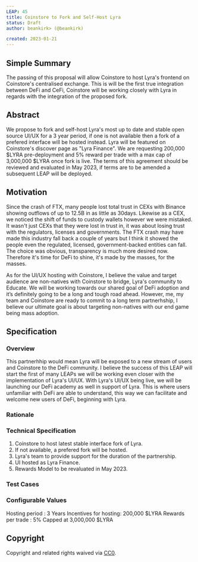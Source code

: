 ```yaml
---
LEAP: 45
title: Coinstore to Fork and Self-Host Lyra
status: Draft
author: beankirk> (@beankirk)

created: 2023-01-21
---
```


<!--You can leave these HTML comments in your merged LEAP and delete the visible duplicate text guides, they will not appear and may be helpful to refer to if you edit it again. This is the suggested template for new LEAPs. Note that a LEAP number will be assigned by an editor. When opening a pull request to submit your LEAP, please use an abbreviated title in the filename, `leap-draft_title_abbrev.md`. The title should be 44 characters or less.-->

## Simple Summary
<!--"If you can't explain it simply, you don't understand it well enough." Simply describe the outcome the proposed changes intends to achieve. This should be non-technical and accessible to a casual community member.-->
The passing of this proposal will allow Coinstore to host Lyra's frontend on Coinstore's centralised exchange. This is will be the first true integration between DeFi and CeFi, Coinstore will be working closely with Lyra in regards with the integration of the proposed fork.  
  
## Abstract
<!--A short (~200 word) description of the proposed change, the abstract should clearly describe the proposed change. This is what *will* be done if the LEAP is implemented, not *why* it should be done or *how* it will be done. If the LEAP proposes deploying a new contract, write, "we propose to deploy a new contract that will do x".-->
We propose to fork and self-host Lyra's most up to date and stable open source UI/UX for a 3 year period, if one is not available then a fork of a prefered interface will be hosted instead. Lyra will be featured on Coinstore's discover page as "Lyra Finance". We are requesting 200,000 $LYRA pre-deployment and 5% reward per trade with a max cap of 3,000,000 $LYRA once fork is live. The terms of this agreement should be reviewed and evaluated in May 2023, if terms are to be amended a subsequent LEAP will be deployed.    

## Motivation
<!--This is the problem statement. This is the *why* of the LEAP. It should clearly explain *why* the current state of the protocol is inadequate.  It is critical that you explain *why* the change is needed, if the LEAP proposes changing how something is calculated, you must address *why* the current calculation is innaccurate or wrong. This is not the place to describe how the LEAP will address the issue!-->
Since the crash of FTX, many people lost total trust in CEXs with Binance showing outflows of up to 12.5B in as little as 30days. Likewise as a CEX, we noticed the shift of funds to custody wallets however we were mistaked. It wasn't just CEXs that they were lost in trust in, it was about losing trust with the regulators, licenses and governments. The FTX crash may have made this industry fall back a couple of years but I think it showed the people even the regulated, licensed, government-backed entities can fall. The choice was obvious, transparency is much more desired now. Therefore it's time for DeFi to shine, it's made by the masses, for the masses. 

As for the UI/UX hosting with Coinstore, I believe the value and target audience are non-natives with Coinstore to bridge, Lyra's community to Educate. We will be working towards our shared goal of DeFi adoption and it’s definitely going to be a long and tough road ahead. However, me, my team and Coinstore are ready to commit to a long term partnerhship, I believe our ultimate goal is about targeting non-natives with our end game being mass adoption. 

## Specification
<!--The specification should describe the syntax and semantics of any new feature, there are five sections
1. Overview
2. Rationale
3. Technical Specification
4. Test Cases
5. Configurable Values
-->

### Overview
<!--This is a high level overview of *how* the LEAP will solve the problem. The overview should clearly describe how the new feature will be implemented.-->
This partnerhhip would mean Lyra will be exposed to a new stream of users and Coinstore to the DeFi community. I believe the success of this LEAP will start the first of many LEAPs we will be working even closer with the implementation of Lyra's UI/UX. With Lyra's UI/UX being live, we will be launching our DeFi academy as well in support of Lyra. This is where users unfamiliar with DeFi are able to understand, this way we can facilitate and welcome new users of DeFi, beginning with Lyra.

### Rationale
<!--This is where you explain the reasoning behind how you propose to solve the problem. Why did you propose to implement the change in this way, what were the considerations and trade-offs. The rationale fleshes out what motivated the design and why particular design decisions were made. It should describe alternate designs that were considered and related work. The rationale may also provide evidence of consensus within the community, and should discuss important objections or concerns raised during discussion.-->

### Technical Specification
<!--The technical specification should outline the public API of the changes proposed. That is, changes to any of the interfaces Lyra currently exposes or the creations of new ones.-->
1) Coinstore to host latest stable interface fork of Lyra. 
2) If not available, a prefered fork will be hosted.
3) Lyra's team to provide support for the duration of the partnership.
4) UI hosted as Lyra Finance.
5) Rewards Model to be revaluated in May 2023.
  
### Test Cases
<!--Test cases for an implementation are mandatory for LEAPs but can be included with the implementation..-->

  
### Configurable Values
<!--Please list all values configurable under this implementation.-->
Hosting period : 3 Years
Incentives for hosting: 200,000 $LYRA
Rewards per trade : 5% Capped at 3,000,000 $LYRA

## Copyright
Copyright and related rights waived via [CC0](https://creativecommons.org/publicdomain/zero/1.0/).
